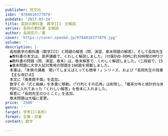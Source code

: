 ```yaml
---
publisher: 旺文社
isbn: '9784010377079'
pubdate: '2017-03-24'
title: 長岡の教科書　数学III　全解説
series: 長岡の教科書 全解説
author: 長岡亮介／著
cover: 'https://cover.openbd.jp/9784010377079.jpg'
volume: ''
description: |-
  高校数学の教科書（数学III）と問題の解答（問、演習、章末問題の解答）、そして長岡先生の音声授業を一緒にした、独学用教科書です。
  ●教科書の本文は、音声講義で、くわしく解説しました。（付属DVD-ROMに約30時間のMP3ファイル）
  ●教科書の問題（問、演習、章末）は、巻末解答で、くわしく解説しました。（二段組で、159ページ）
  ●章末問題に大学入試対策用の問題を108題を掲載しました。
  本書は、「本質の講義　聞いてしまえばとっても簡単！」シリーズ、および「長岡先生の授業が聞ける高校数学の教科書」の現行課程の指導要領にあわせた改訂版です。
  【主な改訂点】
  本文に「複素数平面」を追加。
  数学Ｃの「式と曲線」を本書に移動。（「行列とその応用」は削除し、「確率分布と統計的な推測」は数学II＋Ｂに移動。）
  PDFに入れてあった「くわしい解答」を巻末に入れました。
  解答に「長岡先生のひとこと」を追加。
  章末問題は大幅に変更。
price: '2500'
genre: ''
target: 学参II(高校)
format: 全集・双書
content: 数学

---
```

